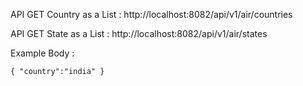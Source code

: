 API GET Country as a List : http://localhost:8082/api/v1/air/countries

API GET State as a List : 
http://localhost:8082/api/v1/air/states

Example Body :

`{
"country":"india"
}`